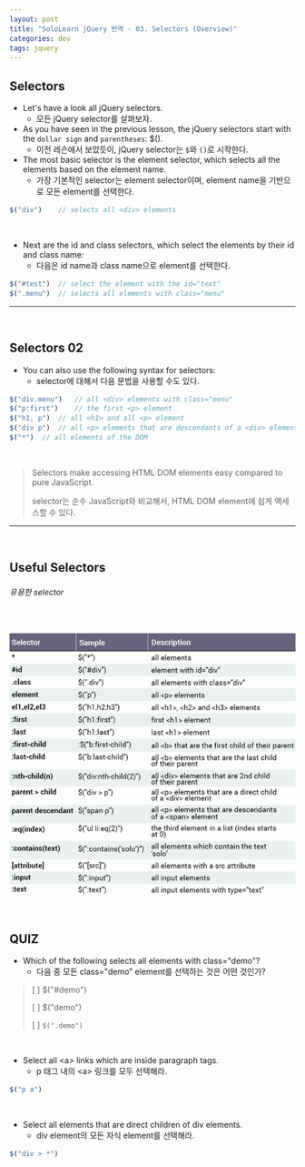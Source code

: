 ```yaml
---
layout: post
title: "SoloLearn jQuery 번역 - 03. Selectors (Overview)"
categories: dev
tags: jquery
---
```


## Selectors

- Let's have a look all jQuery selectors.
  - 모든 jQuery selector를 살펴보자.
- As you have seen in the previous lesson, the jQuery selectors start with the `dollar sign` and `parentheses`: $().
  - 이전 레슨에서 보았듯이, jQuery selector는 `$`와 `()`로 시작한다.
- The most basic selector is the element selector, which selects all the elements based on the element name.
  - 가장 기본적인 selector는 element selector이며, element name을 기반으로 모든 element를 선택한다.

```js
$("div")	// selects all <div> elements
```

<br>

- Next are the id and class selectors, which select the elements by their id and class name:
  - 다음은 id name과 class name으로 element를 선택한다.

```js
$("#test")	// select the element with the id="text"
$(".menu")	// selects all elements with class="menu"
```

------

<br>

## Selectors 02

- You can also use the following syntax for selectors:
  - selector에 대해서 다음 문법을 사용할 수도 있다.

```js
$("div.menu")	// all <div> elements with class="menu"
$("p:first")	// the first <p> element
$("h1, p")	// all <h1> and all <p> element
$("div p")	// all <p> elements that are descendants of a <div> element
$("*")	// all elements of the DOM
```

<br>

> Selectors make accessing HTML DOM elements easy compared to pure JavaScript.
>
> selector는 순수 JavaScript와 비교해서, HTML DOM element에 쉽게 액세스할 수 있다.

------

<br>

## Useful Selectors

###### 유용한 selector

<br>

![sololearn img](/assets/img/sololearn-jquery-overview-03-01.png)

<br>

## QUIZ

- Which of the following selects all elements with class="demo"?
  - 다음 중 모든 class="demo" element를 선택하는 것은 어떤 것인가?

> [ ] $("#demo")
>
> [ ] $("demo")
>
> [ ] `$(".demo")`

<br>

- Select all \<a> links which are inside paragraph tags.
  - p 태그 내의 \<a> 링크를 모두 선택해라.

```js
$("p a")
```

<br>

- Select all elements that are direct children of div elements.
  - div element의 모든 자식 element를 선택해라.

```js
$("div > *")
```

<br>